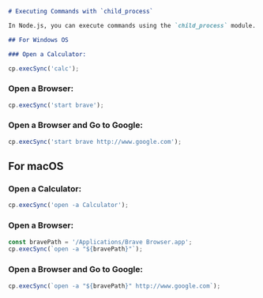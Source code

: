 ```markdown
# Executing Commands with `child_process`

In Node.js, you can execute commands using the `child_process` module.

## For Windows OS

### Open a Calculator:
```

```js
cp.execSync('calc');
```

### Open a Browser:

```js
cp.execSync('start brave');
```

### Open a Browser and Go to Google:

```js
cp.execSync('start brave http://www.google.com');
```

## For macOS

### Open a Calculator:

```js
cp.execSync('open -a Calculator');
```

### Open a Browser:

```js
const bravePath = '/Applications/Brave Browser.app';
cp.execSync(`open -a "${bravePath}"`);
```

### Open a Browser and Go to Google:

```js
cp.execSync(`open -a "${bravePath}" http://www.google.com`);
```